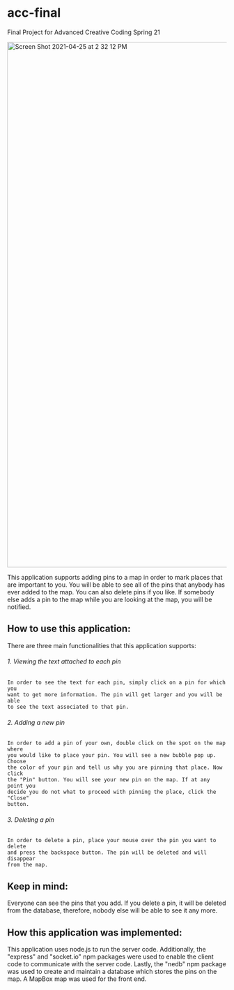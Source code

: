 # acc-final
Final Project for Advanced Creative Coding Spring 21

<img width="1205" alt="Screen Shot 2021-04-25 at 2 32 12 PM" src="https://github.com/user-attachments/assets/63a190fd-7311-4410-91f5-4b28a9c29d17">

This application supports adding pins to a map in order to mark places that are important to you. You will be able to see all of the pins that anybody has ever added to the map. You can also delete pins if you like. If somebody else adds a pin to the map while you are looking at the map, you will be notified.

## How to use this application:

There are three main functionalities that this application supports:

###### 1. Viewing the text attached to each pin

    In order to see the text for each pin, simply click on a pin for which you 
    want to get more information. The pin will get larger and you will be able 
    to see the text associated to that pin.

###### 2. Adding a new pin

    In order to add a pin of your own, double click on the spot on the map where 
    you would like to place your pin. You will see a new bubble pop up. Choose 
    the color of your pin and tell us why you are pinning that place. Now click 
    the "Pin" button. You will see your new pin on the map. If at any point you 
    decide you do not what to proceed with pinning the place, click the "Close"
    button.

###### 3. Deleting a pin

    In order to delete a pin, place your mouse over the pin you want to delete 
    and press the backspace button. The pin will be deleted and will disappear 
    from the map.

## Keep in mind:

Everyone can see the pins that you add. If you delete a pin, it will be 
deleted from the database, therefore, nobody else will be able to see it 
any more.

## How this application was implemented:

This application uses node.js to run the server code. Additionally, the "express" 
and "socket.io" npm packages were used to enable the client code to communicate 
with the server code. Lastly, the "nedb" npm package was used to create and maintain
a database which stores the pins on the map. A MapBox map was used for the front end.
